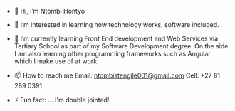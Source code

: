 - 👋 Hi, I’m Ntombi Hontyo
- 👀 I’m interested in learning how technology works, software included.
- 🌱 I’m currently learning Front End development and Web Services via  Tertiary School as part of my Software Development degree. On the side I am also learning other programming frameworks such as Angular which I make use of at work.

- 📫 How to reach me Email: ntombistengile001@gmail.com    Cell: +27 81 289 0391

- ⚡ Fun fact: ... I'm double jointed!

<!---
NtombiHontyo-s/NtombiHontyo-s is a ✨ special ✨ repository because its `README.md` (this file) appears on your GitHub profile.
You can click the Preview link to take a look at your changes.
--->
